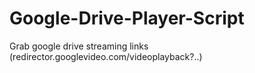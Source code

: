 # Google-Drive-Player-Script
Grab google drive streaming links (redirector.googlevideo.com/videoplayback?..)
